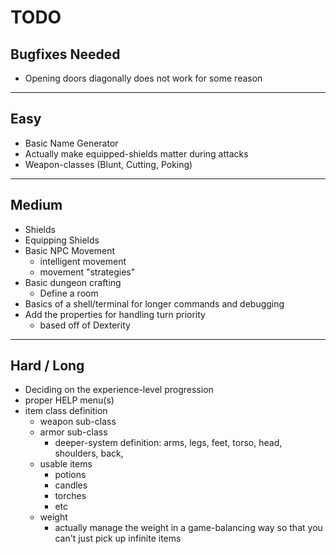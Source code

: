 # TODO

## Bugfixes Needed

- Opening doors diagonally does not work for some reason

--------------------------------------------------------------------------------

## Easy 

- Basic Name Generator
- Actually make equipped-shields matter during attacks
- Weapon-classes (Blunt, Cutting, Poking)

--------------------------------------------------------------------------------

## Medium

- Shields
- Equipping Shields
- Basic NPC Movement
    - intelligent movement
    - movement "strategies"
- Basic dungeon crafting
    - Define a room
- Basics of a shell/terminal for longer commands and debugging
- Add the properties for handling turn priority
    - based off of Dexterity

--------------------------------------------------------------------------------

## Hard / Long

- Deciding on the experience-level progression
- proper HELP menu(s)
- item class definition
    - weapon sub-class 
    - armor sub-class
        - deeper-system definition:
            arms, legs, feet, torso, head, shoulders, back, 
    - usable items
        - potions
        - candles
        - torches
        - etc
    - weight
        - actually manage the weight in a game-balancing way so that you can't just pick up infinite items

